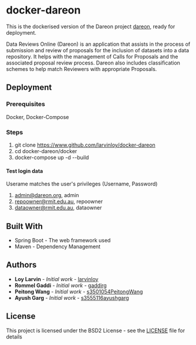# docker-dareon

This is the dockerised version of the Dareon project [dareon](https://github.com/larvinloy/dareon), ready for deployment.

Data Reviews Online (Dareon) is an application that assists in the process of submission and review of proposals for the inclusion 
of datasets into a data repository. It helps with the management of Calls for Proposals and the associated proposal review 
process. Dareon also includes classification schemes to help match Reviewers with appropriate Proposals.

## Deployment

### Prerequisites
Docker, Docker-Compose

### Steps
1. git clone https://www.github.com/larvinloy/docker-dareon
2. cd docker-dareon/docker
3. docker-compose up -d --build

#### Test login data
Userame matches the user's privileges
(Username, Password)
1. admin@dareon.org, admin
2. repoowner@rmit.edu.au, repoowner
3. dataowner@rmit.edu.au, dataowner

## Built With

* Spring Boot - The web framework used
* Maven - Dependency Management

## Authors

* **Loy Larvin** - *Initial work* - [larvinloy](https://github.com/larvinloy)
* **Rommel Gaddi** - *Initial work* - [gaddirg](https://github.com/gaddirg)
* **Peitong Wang** - *Initial work* - [s3501054PeitongWang](https://github.com/s3501054PeitongWang)
* **Ayush Garg** - *Initial work* - [s3555116ayushgarg](https://github.com/s3555116ayushgarg)

## License

This project is licensed under the BSD2 License - see the [LICENSE](https://github.com/larvinloy/docker-dareon/blob/master/License) file for details
